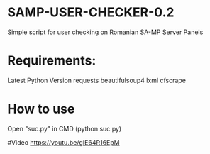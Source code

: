 # SAMP-USER-CHECKER-0.2
Simple script for user checking on Romanian SA-MP Server Panels


# Requirements:
Latest Python Version
requests
beautifulsoup4
lxml
cfscrape

# How to use
Open "suc.py" in CMD (python suc.py)


#Video
https://youtu.be/gIE64R16EpM
